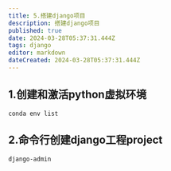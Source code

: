 ```yaml
---
title: 5.搭建django项目
description: 搭建django项目
published: true
date: 2024-03-28T05:37:31.444Z
tags: django
editor: markdown
dateCreated: 2024-03-28T05:37:31.444Z
---
```


## 1.创建和激活python虚拟环境
```
conda env list
```

## 2.命令行创建django工程project
```
django-admin
```



